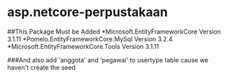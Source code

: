 # asp.netcore-perpustakaan

##This Package Must be Added
*Microsoft.EntityFrameworkCore Version 3.1.11
*Pomelo.EntityFrameworkCore.MySql Version 3.2.4
*Microsoft.EntityFrameworkCore.Tools Version 3.1.11

###And also add 'anggota' and 'pegawai' to usertype table cause we haven't create the seed
